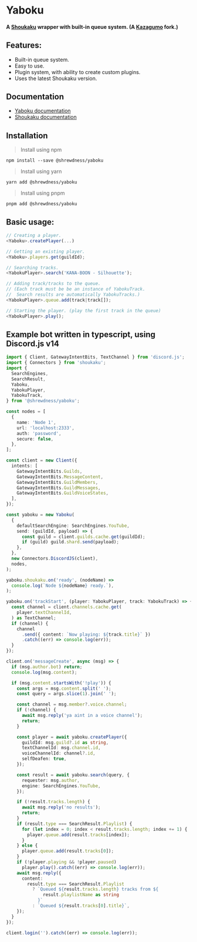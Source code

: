 # Yaboku

#### A [Shoukaku](https://github.com/Deivu/Shoukaku) wrapper with built-in queue system. (A [Kazagumo](https://github.com/Takiyo0/Shoukaku) fork.)

## Features:

- Built-in queue system.
- Easy to use.
- Plugin system, with ability to create custom plugins.
- Uses the latest Shoukaku version.

## Documentation

- [Yaboku documentation](https://shrewdness.github.io/yaboku/)
- [Shoukaku documentation](https://deivu.github.io/Shoukaku/)

## Installation

> Install using npm

```
npm install --save @shrewdness/yaboku
```

> Install using yarn

```
yarn add @shrewdness/yaboku
```

> Install using pnpm

```
pnpm add @shrewdness/yaboku
```

## Basic usage:

```typescript
// Creating a player.
<Yaboku>.createPlayer(...)

// Getting an existing player.
<Yaboku>.players.get(guildId);

// Searching tracks.
<YabokuPlayer>.search('KANA-BOON - Silhouette');

// Adding track/tracks to the queue.
// (Each track must be be an instance of YabokuTrack.
//  Search results are automatically YabokuTracks.)
<YabokuPlayer>.queue.add(track|track[]);

// Starting the player. (play the first track in the queue)
<YabokuPlayer>.play();
```

## Example bot written in typescript, using Discord.js v14

```typescript
import { Client, GatewayIntentBits, TextChannel } from 'discord.js';
import { Connectors } from 'shoukaku';
import {
  SearchEngines,
  SearchResult,
  Yaboku,
  YabokuPlayer,
  YabokuTrack,
} from '@shrewdness/yaboku';

const nodes = [
  {
    name: 'Node 1',
    url: 'localhost:2333',
    auth: 'password',
    secure: false,
  },
];

const client = new Client({
  intents: [
    GatewayIntentBits.Guilds,
    GatewayIntentBits.MessageContent,
    GatewayIntentBits.GuildMembers,
    GatewayIntentBits.GuildMessages,
    GatewayIntentBits.GuildVoiceStates,
  ],
});

const yaboku = new Yaboku(
  {
    defaultSearchEngine: SearchEngines.YouTube,
    send: (guildId, payload) => {
      const guild = client.guilds.cache.get(guildId);
      if (guild) guild.shard.send(payload);
    },
  },
  new Connectors.DiscordJS(client),
  nodes,
);

yaboku.shoukaku.on('ready', (nodeName) =>
  console.log(`Node ${nodeName} ready.`),
);

yaboku.on('trackStart', (player: YabokuPlayer, track: YabokuTrack) => {
  const channel = client.channels.cache.get(
    player.textChannelId,
  ) as TextChannel;
  if (channel) {
    channel
      .send({ content: `Now playing: ${track.title}` })
      .catch((err) => console.log(err));
  }
});

client.on('messageCreate', async (msg) => {
  if (msg.author.bot) return;
  console.log(msg.content);

  if (msg.content.startsWith('!play')) {
    const args = msg.content.split(' ');
    const query = args.slice(1).join(' ');

    const channel = msg.member?.voice.channel;
    if (!channel) {
      await msg.reply('ya aint in a voice channel');
      return;
    }

    const player = await yaboku.createPlayer({
      guildId: msg.guild?.id as string,
      textChannelId: msg.channel.id,
      voiceChannelId: channel?.id,
      selfDeafen: true,
    });

    const result = await yaboku.search(query, {
      requester: msg.author,
      engine: SearchEngines.YouTube,
    });

    if (!result.tracks.length) {
      await msg.reply('no results');
      return;
    }
    if (result.type === SearchResult.Playlist) {
      for (let index = 0; index < result.tracks.length; index += 1) {
        player.queue.add(result.tracks[index]);
      }
    } else {
      player.queue.add(result.tracks[0]);
    }
    if (!player.playing && !player.paused)
      player.play().catch((err) => console.log(err));
    await msg.reply({
      content:
        result.type === SearchResult.Playlist
          ? `Queued ${result.tracks.length} tracks from ${
              result.playlistName as string
            }`
          : `Queued ${result.tracks[0].title}`,
    });
  }
});

client.login('').catch((err) => console.log(err));
```
